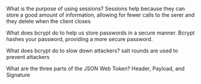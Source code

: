 What is the purpose of using sessions?
Sessions help because they can store a good amount of information, allowing for fewer calls to the serer and they delete when the client closes

What does bcrypt do to help us store passwords in a secure manner.
Bcrypt hashes your password, providing a more secure password.

What does bcrypt do to slow down attackers?
salt rounds are used to prevent attackers

What are the three parts of the JSON Web Token?
Header, Payload, and Signature
